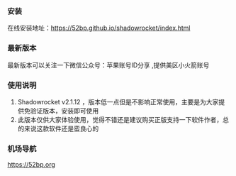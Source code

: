 ### 安装
在线安装地址：https://52bp.github.io/shadowrocket/index.html
### 最新版本
最新版本可以关注一下微信公众号：苹果账号ID分享 ,提供美区小火箭账号
### 使用说明
1. Shadowrocket v2.1.12 ，版本低一点但是不影响正常使用，主要是为大家提供免验证版本，安装即可使用
2. 此版本仅供大家体验使用，觉得不错还是建议购买正版支持一下软件作者，总的来说这款软件还是蛮良心的
### 机场导航
https://52bp.org
